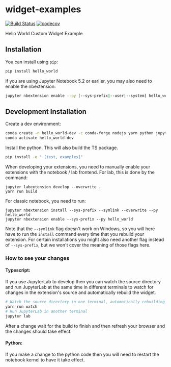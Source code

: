# widget-examples

[![Build Status](https://travis-ci.org/jupyter-widgets/widget-examples.svg?branch=master)](https://travis-ci.org/jupyter-widgets/hello_world)
[![codecov](https://codecov.io/gh/jupyter-widgets/widget-examples/branch/master/graph/badge.svg)](https://codecov.io/gh/jupyter-widgets/widget-examples)

Hello World Custom Widget Example

## Installation

You can install using `pip`:

```bash
pip install hello_world
```

If you are using Jupyter Notebook 5.2 or earlier, you may also need to enable
the nbextension:

```bash
jupyter nbextension enable --py [--sys-prefix|--user|--system] hello_world
```

## Development Installation

Create a dev environment:

```bash
conda create -n hello_world-dev -c conda-forge nodejs yarn python jupyterlab
conda activate hello_world-dev
```

Install the python. This will also build the TS package.

```bash
pip install -e ".[test, examples]"
```

When developing your extensions, you need to manually enable your extensions with the
notebook / lab frontend. For lab, this is done by the command:

```
jupyter labextension develop --overwrite .
yarn run build
```

For classic notebook, you need to run:

```
jupyter nbextension install --sys-prefix --symlink --overwrite --py hello_world
jupyter nbextension enable --sys-prefix --py hello_world
```

Note that the `--symlink` flag doesn't work on Windows, so you will here have to run
the `install` command every time that you rebuild your extension. For certain installations
you might also need another flag instead of `--sys-prefix`, but we won't cover the meaning
of those flags here.

### How to see your changes

#### Typescript:

If you use JupyterLab to develop then you can watch the source directory and run JupyterLab at the same time in different
terminals to watch for changes in the extension's source and automatically rebuild the widget.

```bash
# Watch the source directory in one terminal, automatically rebuilding when needed
yarn run watch
# Run JupyterLab in another terminal
jupyter lab
```

After a change wait for the build to finish and then refresh your browser and the changes should take effect.

#### Python:

If you make a change to the python code then you will need to restart the notebook kernel to have it take effect.
